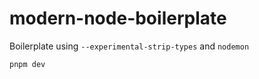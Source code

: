 # modern-node-boilerplate

Boilerplate using `--experimental-strip-types` and `nodemon`

```
pnpm dev
```